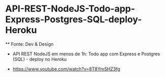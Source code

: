 # API-REST-NodeJS-Todo-app-Express-Postgres-SQL-deploy-Heroku

** Fonte: Dev & Design
* API REST NodeJS em menos de 1h: Todo app com Express e Postgres (SQL) - deploy no Heroku

- https://www.youtube.com/watch?v=8T8YmSHZ3fg